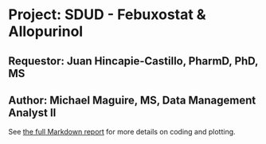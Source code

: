 # Project: SDUD - Febuxostat & Allopurinol
## Requestor: Juan Hincapie-Castillo, PharmD, PhD, MS
## Author: Michael Maguire, MS, Data Management Analyst II

See [the full Markdown report](https://github.com/michaelqmaguire/sdud-febuxostat/blob/main/05_create-rmarkdown-report.md) for more details on coding and plotting.
